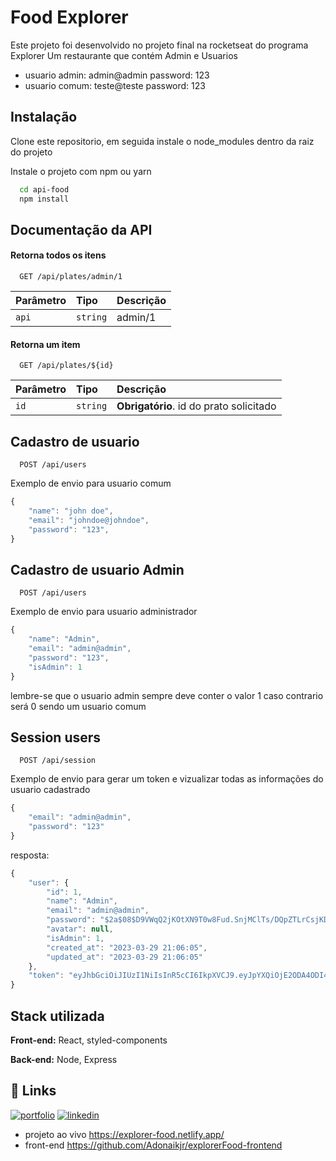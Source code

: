 
# Food Explorer

Este projeto foi desenvolvido no projeto final na rocketseat do programa Explorer
Um restaurante que contém Admin e Usuarios

- usuario admin: admin@admin password: 123
- usuario comum: teste@teste password: 123

## Instalação
Clone este repositorio, em seguida instale o node_modules dentro da raiz do projeto 

Instale o projeto com npm ou yarn

```bash
  cd api-food
  npm install
```

## Documentação da API

#### Retorna todos os itens

```http
  GET /api/plates/admin/1
```

| Parâmetro   | Tipo       | Descrição                           |
| :---------- | :--------- | :---------------------------------- |
| `api` | `string` | admin/1 |

#### Retorna um item

```http
  GET /api/plates/${id}
```

| Parâmetro   | Tipo       | Descrição                                   |
| :---------- | :--------- | :------------------------------------------ |
| `id`      | `string` | **Obrigatório**. id do prato solicitado |



## Cadastro de usuario
```http
  POST /api/users
```
Exemplo de envio para usuario comum

```javascript
{
	"name": "john doe",
	"email": "johndoe@johndoe",
	"password": "123", 
}
```

## Cadastro de usuario Admin
```http
  POST /api/users
```
Exemplo de envio para usuario administrador

```javascript
{
	"name": "Admin",
	"email": "admin@admin",
	"password": "123", 
	"isAdmin": 1
}
```
lembre-se que o usuario admin sempre deve conter o valor 1 caso contrario será 0 sendo um usuario comum
## Session users
```http
  POST /api/session
```
Exemplo de envio para gerar um token e vizualizar todas as informações do usuario cadastrado

```javascript
{
	"email": "admin@admin",
	"password": "123"
}
```
resposta: 

```javascript
{
	"user": {
		"id": 1,
		"name": "Admin",
		"email": "admin@admin",
		"password": "$2a$08$D9VWqQ2jKOtXN9T0w8Fud.SnjMClTs/DQpZTLrCsjKDUfzziExYrm",
		"avatar": null,
		"isAdmin": 1,
		"created_at": "2023-03-29 21:06:05",
		"updated_at": "2023-03-29 21:06:05"
	},
	"token": "eyJhbGciOiJIUzI1NiIsInR5cCI6IkpXVCJ9.eyJpYXQiOjE2ODA4ODI4MDQsImV4cCI6MTY4MDk2OTIwNCwic3ViIjoiMSJ9.-Q4RB6hAiUE9QQX-VRY74zKHVFDGDfye2fs3hqT8Gy4"
}
```
## Stack utilizada

**Front-end:** React, styled-components

**Back-end:** Node, Express


## 🔗 Links
[![portfolio](https://img.shields.io/badge/my_portfolio-000?style=for-the-badge&logo=ko-fi&logoColor=white)](https://adonaikjr.netlify.app/)
[![linkedin](https://img.shields.io/badge/linkedin-0A66C2?style=for-the-badge&logo=linkedin&logoColor=white)](https://www.linkedin.com/in/adonaikjr/)
- projeto ao vivo https://explorer-food.netlify.app/
- front-end https://github.com/Adonaikjr/explorerFood-frontend



